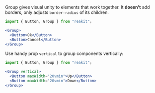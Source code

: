 Group gives visual unity to elements that work together. It **doesn't** add borders, only adjusts `border-radius` of its children.

```jsx
import { Button, Group } from "reakit";

<Group>
  <Button>Ok</Button>
  <Button>Cancel</Button>
</Group>
```

Use handy prop `vertical` to group components vertically:

```jsx
import { Button, Group } from "reakit";

<Group vertical>
  <Button maxWidth="20vmin">Up</Button>
  <Button maxWidth="20vmin">Down</Button>
</Group>
```
